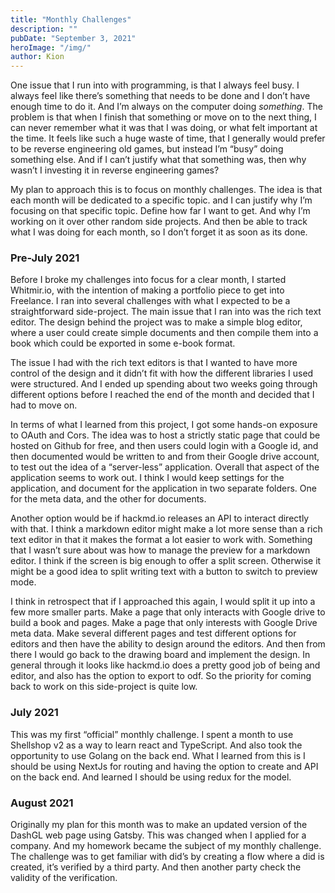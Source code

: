```yaml
---
title: "Monthly Challenges"
description: ""
pubDate: "September 3, 2021"
heroImage: "/img/"
author: Kion
---
```


One issue that I run into with programming, is that I always feel busy. I always feel like there’s something that needs to be done and I don’t have enough time to do it. And I’m always on the computer doing _something_. The problem is that when I finish that something or move on to the next thing, I can never remember what it was that I was doing, or what felt important at the time. It feels like such a huge waste of time, that I generally would prefer to be reverse engineering old games, but instead I’m “busy” doing something else. And if I can’t justify what that something was, then why wasn’t I investing it in reverse engineering games?

My plan to approach this is to focus on monthly challenges. The idea is that each month will be dedicated to a specific topic. and I can justify why I’m focusing on that specific topic. Define how far I want to get. And why I’m working on it over other random side projects. And then be able to track what I was doing for each month, so I don’t forget it as soon as its done.

### Pre-July 2021

Before I broke my challenges into focus for a clear month, I started Whitmir.io, with the intention of making a portfolio piece to get into Freelance. I ran into several challenges with what I expected to be a straightforward side-project. The main issue that I ran into was the rich text editor. The design behind the project was to make a simple blog editor, where a user could create simple documents and then compile them into a book which could be exported in some e-book format.

The issue I had with the rich text editors is that I wanted to have more control of the design and it didn’t fit with how the different libraries I used were structured. And I ended up spending about two weeks going through different options before I reached the end of the month and decided that I had to move on.

In terms of what I learned from this project, I got some hands-on exposure to OAuth and Cors. The idea was to host a strictly static page that could be hosted on Github for free, and then users could login with a Google id, and then documented would be written to and from their Google drive account, to test out the idea of a “server-less” application. Overall that aspect of the application seems to work out. I think I would keep settings for the application, and document for the application in two separate folders. One for the meta data, and the other for documents.

Another option would be if hackmd.io releases an API to interact directly with that. I think a markdown editor might make a lot more sense than a rich text editor in that it makes the format a lot easier to work with. Something that I wasn’t sure about was how to manage the preview for a markdown editor. I think if the screen is big enough to offer a split screen. Otherwise it might be a good idea to split writing text with a button to switch to preview mode.

I think in retrospect that if I approached this again, I would split it up into a few more smaller parts. Make a page that only interacts with Google drive to build a book and pages. Make a page that only interests with Google Drive meta data. Make several different pages and test different options for editors and then have the ability to design around the editors. And then from there I would go back to the drawing board and implement the design. In general through it looks like hackmd.io does a pretty good job of being and editor, and also has the option to export to odf. So the priority for coming back to work on this side-project is quite low.

### July 2021

This was my first “official” monthly challenge. I spent a month to use Shellshop v2 as a way to learn react and TypeScript. And also took the opportunity to use Golang on the back end. What I learned from this is I should be using NextJs for routing and having the option to create and API on the back end. And learned I should be using redux for the model.

### August 2021

Originally my plan for this month was to make an updated version of the DashGL web page using Gatsby. This was changed when I applied for a company. And my homework became the subject of my monthly challenge. The challenge was to get familiar with did’s by creating a flow where a did is created, it’s verified by a third party. And then another party check the validity of the verification.